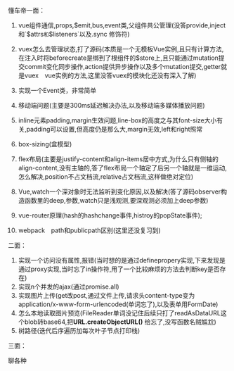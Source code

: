 懂车帝一面：

1. vue组件通信,props,$emit,bus,event类,父组件共公管理(没答provide,inject和`$attrs` 和 `$listeners`以及.sync 修饰符)

2. vuex怎么去管理状态,打了源码(本质是一个无模板Vue实例,且只有计算方法,在注入时将beforecreate是绑到了根组件的$store上,且只能通过mutation提交commit变化同步操作,action提供异步操作以及多个mutation提交,getter就是vuex　vue实例的方法,这里没答vuex的模块化还没有深入了解)

3. 实现一个Event类，非常简单

4. 移动端问题(主要是300ms延迟解决办法,以及移动端多媒体播放问题)
5. inline元素padding,margin生效问题,line-box的高度之与其font-size大小有关,padding可以设置,但高度仍是那么大,margin无效,left和right照常
6. box-sizing(盒模型)
7. flex布局(主要是justify-content和align-items居中方式,为什么只有侧轴的align-content,没有主轴的,答了flex布局一个轴定了后另一个轴就是一维运动,怎么解决,position不占文档流,relative占文档流,这样做绝对定位)
8. Vue,watch一个深对象时无法监听到变化原因,以及解决(答了源码observer构造函数里的deep,参数,watch只是浅观测,要深观测必须加上deep参数)
9. vue-router原理(hash的hashchange事件,histroy的popState事件);
10. webpack　path和publicpath区别(这里还没复习到)

二面：

1. 实现一个访问没有属性,报错(当时想的是通过definepropery实现,下来发现是通过proxy实现,当时忘了in操作符,用了一个比较麻烦的方法去判断key是否存在)
2. 实现n个并发的ajax(通过promise.all)
3. 实现图片上传(get改post,通过文件上传,请求头content-type变为application/x-www-form-urlencoded(单词忘了),以及表单用FormDate)
4. 怎么本地读取图片预览(FileReader单词没记住后续只打了readAsDataURL这个blob转base64,把**URL.createObjectURL()** 给忘了,没写函数名贼尴尬)
5. 树路径(迭代后序遍历加每次叶子节点打印栈)

三面：

聊各种